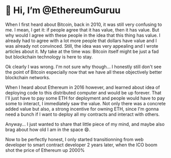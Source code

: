 # 👋 Hi, I’m @EthereumGuruu

When I first heard about Bitcoin, back in 2010, it was still very confusing to me. I mean, I get it:
if people agree that it has value, then it has value. But why would I agree with these people in the
idea that this thing has value. I already had to agree with a lot more people that dollars have value
and I was already not convinced. Still, the idea was very appealing and I wrote articles about it. My
take at the time was: Bitcoin itself might be just a fad but blockchain technology is here to stay.

Ok clearly I was wrong. I'm not sure why though... I honestly still don't see the point of Bitcoin
especially now that we have all these objectively better blockchain networks.

When I heard about Ethereum in 2016 however, and learned about idea of deploying code to this distributed
computer and would be up forever. That I'll just have to pay some ETH for deployment and people would have
to pay some to interact, I immediately saw the value. Not only there was a concrete added value but also,
a strong incentive for owning ETH, since I'm gonna need a bunch if I want to deploy all my contracts and
interact with others.

Anyway... I just wanted to share that little piece of my mind, and maybe also brag about how old I am in
the space 😄.

Now to be perfectly honest, I only started transitionning from web developer to smart contract developer 2
years later, when the ICO boom shot the price of Ethereum up 2000%
<!---
EthereumGuruu/EthereumGuruu is a ✨ special ✨ repository because its `README.md` (this file) appears on your GitHub profile.
You can click the Preview link to take a look at your changes.
--->
